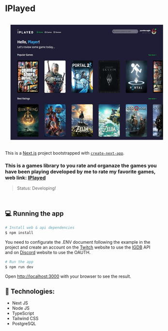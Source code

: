 # IPlayed
<div align="center">
<img style="margin: 18px;" height="380em" src="./public/wallpaper.jpeg"/>
</div>

This is a [Next.js](https://nextjs.org/) project bootstrapped with [`create-next-app`](https://github.com/vercel/next.js/tree/canary/packages/create-next-app).

### This is a games library to you rate and organaze the games you have been playing developed by me to rate my favorite games, web link: <a href="#">IPlayed</a>

> Status: Developing!

</br>

## 💻 Running the app
```bash
# Install web & api dependencies
$ npm install
```
You need to configurate the .ENV document following the example in the project and create an account on the <a href="https://www.twitch.tv/">Twitch</a> website to use the <a href="https://api-docs.igdb.com/#account-creation">IGDB</a> API and on <a href="https://discord.com/developers/docs/topics/oauth2">Discord</a> website to use the OAUTH.

```bash
# Run the app
$ npm run dev
```
Open [http://localhost:3000](http://localhost:3000) with your browser to see the result.

## 🧪 Technologies:

+ Next JS
+ Node JS
+ TypeScript
+ Tailwind CSS
+ PostgreSQL